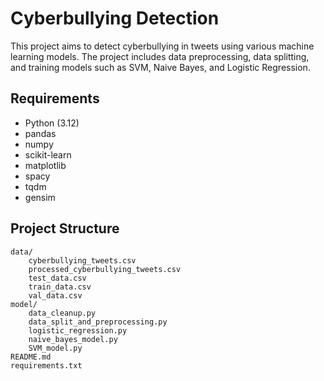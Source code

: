 # Cyberbullying Detection

This project aims to detect cyberbullying in tweets using various machine learning models. The project includes data preprocessing, data splitting, and training models such as SVM, Naive Bayes, and Logistic Regression.

## Requirements

* Python (3.12)
* pandas
* numpy
* scikit-learn
* matplotlib
* spacy
* tqdm
* gensim

## Project Structure

```
data/
    cyberbullying_tweets.csv
    processed_cyberbullying_tweets.csv
    test_data.csv
    train_data.csv
    val_data.csv
model/
    data_cleanup.py
    data_split_and_preprocessing.py
    logistic_regression.py
    naive_bayes_model.py
    SVM_model.py
README.md
requirements.txt
```